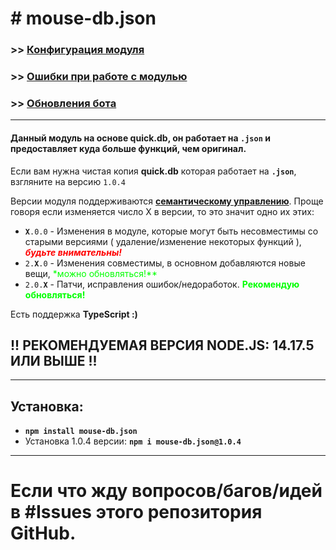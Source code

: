 # # mouse-db.json
### >> [**Конфигурация модуля**](https://github.com/DarkVessel/mouse-db.json/blob/main/md/RU/Конфигурация.md)
### >> [**Ошибки при работе с модулью**](https://github.com/DarkVessel/mouse-db.json/blob/main/md/RU/Ошибки.md)
### >> [**Обновления бота**](https://github.com/DarkVessel/mouse-db.json/blob/main/md/RU/Обновления.md)
---
#### Данный модуль на основе **quick.db**, он работает на **`.json`** и предоставляет куда больше функций, чем оригинал.
Если вам нужна чистая копия **quick.db** которая работает на **`.json`**, взгляните на версию `1.0.4`

Версии модуля поддерживаются [**семантическому управлению**](https://semver.org). Проще говоря если изменяется число X в версии, то это значит одно их этих:
- **`X`**`.0.0` - Изменения в модуле, которые могут быть несовместимы со старыми версиями ( удаление/изменение некоторых функций ), <font color="red">***будьте внимательны!***</font>
- `2.`**`X`**`.0` - Изменения совместимы, в основном добавляются новые вещи, <font color="lime">*можно обновляться!**</font>
- `2.0.`**`X`**  - Патчи, исправления ошибок/недоработок. <font color="lime">__Рекомендую обновляться!__</font>

Есть поддержка **TypeScript :)**
## !! РЕКОМЕНДУЕМАЯ ВЕРСИЯ NODE.JS: 14.17.5 ИЛИ ВЫШЕ !!
---
## Установка:
- **`npm install mouse-db.json`**
- Установка 1.0.4 версии: **`npm i mouse-db.json@1.0.4`**
---
# Если что жду вопросов/багов/идей в #Issues этого репозитория GitHub.
